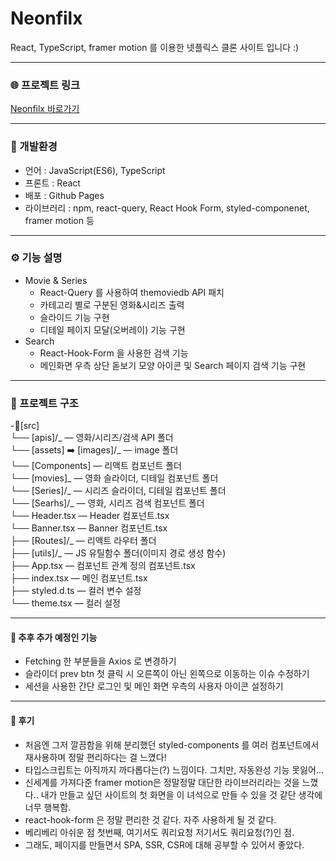 # Neonfilx

React, TypeScript, framer motion 를 이용한 넷플릭스 클론 사이트 입니다 :)

---

### 🌐 프로젝트 링크

[Neonfilx 바로가기](https://leesugyoung.github.io/neonfilx/)

---

### 🚀 개발환경

- 언어 : JavaScript(ES6), TypeScript
- 프론트 : React
- 배포 : Github Pages
- 라이브러리 : npm, react-query, React Hook Form, styled-componenet, framer motion 등

---

### ⚙️ 기능 설명

- Movie & Series
  - React-Query 를 사용하여 themoviedb API 패치
  - 카테고리 별로 구분된 영화&시리즈 출력
  - 슬라이드 기능 구현
  - 디테일 페이지 모달(오버레이) 기능 구현
- Search
  - React-Hook-Form 을 사용한 검색 기능
  - 메인화면 우측 상단 돋보기 모양 아이콘 및 Search 페이지 검색 기능 구현

---

### 📝 프로젝트 구조

-📂[src]  
└── [apis]/_ ― 영화/시리즈/검색 API 폴더  
└── [assets] ➡️ [images]/_ ― image 폴더  
└── [Components] ― 리액트 컴포넌트 폴더  
└── [movies]_ ― 영화 슬라이더, 디테일 컴포넌트 폴더  
└── [Series]/_ ― 시리즈 슬라이더, 디테일 컴포넌트 폴더  
└── [Searhs]/_ ― 영화, 시리즈 검색 컴포넌트 폴더  
└── Header.tsx ― Header 컴포넌트.tsx  
└── Banner.tsx ― Banner 컴포넌트.tsx  
├── [Routes]/_ ― 리액트 라우터 폴더  
├── [utils]/\_ ― JS 유틸함수 폴더(이미지 경로 생성 함수)  
├── App.tsx ― 컴포넌트 관계 정의 컴포넌트.tsx  
├── index.tsx ― 메인 컴포넌트.tsx  
├── styled.d.ts ― 컬러 변수 설정  
└── theme.tsx ― 컬러 설정

---

#### 🤯 추후 추가 예정인 기능

- Fetching 한 부분들을 Axios 로 변경하기
- 슬라이더 prev btn 첫 클릭 시 오른쪽이 아닌 왼쪽으로 이동하는 이슈 수정하기
- 세션을 사용한 간단 로그인 및 메인 화면 우측의 사용자 아이콘 설정하기

---

#### 🤗 후기

- 처음엔 그저 깔끔함을 위해 분리했던 styled-components 를 여러 컴포넌트에서 재사용하며 정말 편리하다는 걸 느꼈다!
- 타입스크립트는 아직까지 까다롭다는(?) 느낌이다. 그치만, 자동완성 기능 못잃어...
- 신세계를 가져다준 framer motion은 정말정말 대단한 라이브러리라는 것을 느꼈다.. 내가 만들고 싶던 사이트의 첫 화면을 이 녀석으로 만들 수 있을 것 같단 생각에 너무 행복함.
- react-hook-form 은 정말 편리한 것 같다. 자주 사용하게 될 것 같다.
- 베리베리 아쉬운 점 첫번째, 여기서도 쿼리요청 저기서도 쿼리요청(?)인 점.
- 그래도, 페이지를 만들면서 SPA, SSR, CSR에 대해 공부할 수 있어서 좋았다.
